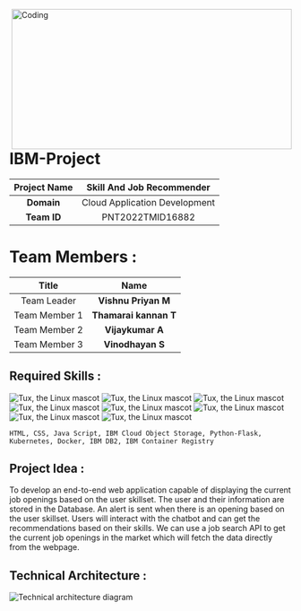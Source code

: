 <img align="right" alt="Coding" width="500" height="250"
src="https://media1.giphy.com/media/WTjXuYA2y4o3UZly3W/giphy.gif?cid=ecf05e47byol0o1136spnc85n2kvu59quds73gx7e4nhlal9&rid=giphy.gif&ct=g" alt="job recommender">

# IBM-Project

|      **Project Name**     | Skill And Job Recommender |
|:---------------------:|:------------------------------:|
|         **Domain**        |  Cloud Application Development |
|        **Team ID**        |  PNT2022TMID16882 |

# Team Members :
|   **Title**   |      **Name**     |
|:-----------:|:-----------------:|
| Team Leader   | **Vishnu Priyan M**     |
| Team Member 1 | **Thamarai kannan T**   |
| Team Member 2 | **Vijaykumar A**|
| Team Member 3 | **Vinodhayan S**|


## Required Skills :
 ![Tux, the Linux mascot](https://img.icons8.com/color/48/40C057/html-5--v1.png)   ![Tux, the Linux mascot](https://img.icons8.com/fluency/48/000000/css3.png) ![Tux, the Linux mascot](https://img.icons8.com/fluency/48/000000/javascript.png) ![Tux, the Linux mascot]( https://img.icons8.com/color/48/000000/kubernetes.png) ![Tux, the Linux mascot](https://img.icons8.com/color/48/000000/docker.png)  ![Tux, the Linux mascot](https://img.icons8.com/fluency/48/000000/python.png)  ![Tux, the Linux mascot]( https://img.icons8.com/ios-filled/50/000000/flask.png) ![Tux, the Linux mascot](https://img.icons8.com/nolan/64/ibm.png)

    HTML, CSS, Java Script, IBM Cloud Object Storage, Python-Flask, Kubernetes, Docker, IBM DB2, IBM Container Registry

## Project Idea :
To develop an end-to-end web application capable of displaying the current job openings based on the user skillset.  The user and their information are stored in the Database.  An alert is sent when there is an opening based on the user skillset. Users will interact with the chatbot and can get the recommendations based on their skills. We can use a job search API to get the current job openings in the market which will fetch the data directly from the webpage.

## Technical Architecture :
![Technical architecture diagram](https://lh3.googleusercontent.com/1OWTBsvpOXh0YVOalvRAGG8uDOBJea7NpyXg5hSSHb61IRRFHTY8txceIQfcIsc9b9coajOEraPoPIAVr5SOr0WFF0iQKVHnHOXk-wAn6XwNjuZFSsdGwreGV7Y10Q)
